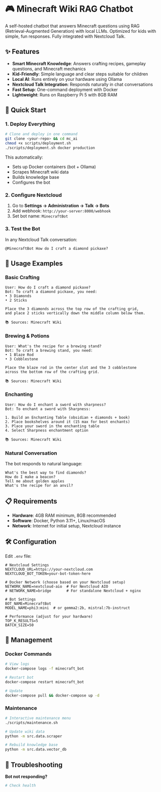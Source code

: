 # 🎮 Minecraft Wiki RAG Chatbot

A self-hosted chatbot that answers Minecraft questions using RAG (Retrieval-Augmented Generation) with local LLMs. Optimized for kids with simple, fun responses. Fully integrated with Nextcloud Talk.

## ✨ Features

- **Smart Minecraft Knowledge**: Answers crafting recipes, gameplay questions, and Minecraft mechanics
- **Kid-Friendly**: Simple language and clear steps suitable for children
- **Local AI**: Runs entirely on your hardware using Ollama
- **Nextcloud Talk Integration**: Responds naturally in chat conversations
- **Fast Setup**: One-command deployment with Docker
- **Lightweight**: Runs on Raspberry Pi 5 with 8GB RAM

## 🚀 Quick Start

### 1. Deploy Everything

```bash
# Clone and deploy in one command
git clone <your-repo> && cd mc_ai
chmod +x scripts/deployment.sh
./scripts/deployment.sh docker production
```

This automatically:
- Sets up Docker containers (bot + Ollama)
- Scrapes Minecraft wiki data
- Builds knowledge base
- Configures the bot

### 2. Configure Nextcloud

1. Go to **Settings → Administration → Talk → Bots**
2. Add webhook: `http://your-server:8000/webhook`
3. Set bot name: `MinecraftBot`

### 3. Test the Bot

In any Nextcloud Talk conversation:

```
@MinecraftBot How do I craft a diamond pickaxe?
```

## 🎯 Usage Examples

### Basic Crafting
```
User: How do I craft a diamond pickaxe?
Bot: To craft a diamond pickaxe, you need:
• 3 Diamonds
• 2 Sticks

Place the 3 diamonds across the top row of the crafting grid,
and place 2 sticks vertically down the middle column below them.

📚 Sources: Minecraft Wiki
```

### Brewing & Potions
```
User: What's the recipe for a brewing stand?
Bot: To craft a brewing stand, you need:
• 1 Blaze Rod
• 3 Cobblestone

Place the blaze rod in the center slot and the 3 cobblestone
across the bottom row of the crafting grid.

📚 Sources: Minecraft Wiki
```

### Enchanting
```
User: How do I enchant a sword with sharpness?
Bot: To enchant a sword with Sharpness:

1. Build an Enchanting Table (obsidian + diamonds + book)
2. Place bookshelves around it (15 max for best enchants)
3. Place your sword in the enchanting table
4. Select Sharpness enchantment option

📚 Sources: Minecraft Wiki
```

### Natural Conversation
The bot responds to natural language:

```
What's the best way to find diamonds?
How do I make a beacon?
Tell me about golden apples
What's the recipe for an anvil?
```

## 📋 Requirements

- **Hardware**: 4GB RAM minimum, 8GB recommended
- **Software**: Docker, Python 3.11+, Linux/macOS
- **Network**: Internet for initial setup, Nextcloud instance

## 🛠️ Configuration

Edit `.env` file:

```env
# Nextcloud Settings
NEXTCLOUD_URL=https://your-nextcloud.com
NEXTCLOUD_BOT_TOKEN=your-bot-token-here

# Docker Network (choose based on your Nextcloud setup)
NETWORK_NAME=nextcloud-aio  # For Nextcloud AIO
# NETWORK_NAME=bridge       # For standalone Nextcloud + nginx

# Bot Settings
BOT_NAME=MinecraftBot
MODEL_NAME=phi3:mini  # or gemma2:2b, mistral:7b-instruct

# Performance (adjust for your hardware)
TOP_K_RESULTS=5
BATCH_SIZE=50
```

## 🔧 Management

### Docker Commands
```bash
# View logs
docker-compose logs -f minecraft_bot

# Restart bot
docker-compose restart minecraft_bot

# Update
docker-compose pull && docker-compose up -d
```

### Maintenance
```bash
# Interactive maintenance menu
./scripts/maintenance.sh

# Update wiki data
python -m src.data.scraper

# Rebuild knowledge base
python -m src.data.vector_db
```

## 🐛 Troubleshooting

**Bot not responding?**
```bash
# Check health
